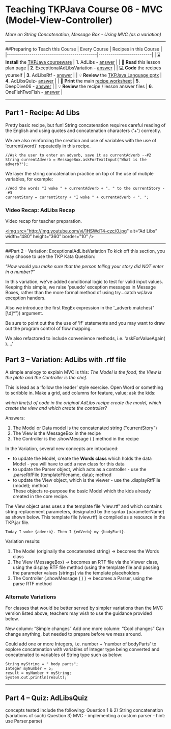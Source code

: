 # Teaching TKPJava Course 06 - MVC (Model-View-Controller)


_More on String Concatenation, Message Box - Using MVC (as a variation)_
***
##Preparing to Teach this Course
| Every Course | Recipes in this Course |
|--------------------------------------------|--------------------------|
| :hourglass: **Install** the  [TKPJava courseware](https://github.com/TeachingKidsProgramming/TeachingKidsProgramming.Java#get-started-with-tkp) | **1**. AdLibs - [answer](https://github.com/TeachingKidsProgramming/TeachingKidsProgramming.Source.Java/blob/master/src/main/java/org/teachingkidsprogramming/recipes/completed/section06modelviewcontroller/AdLibs.java) |
| :green_book: **Read** this lesson plan page | **2**. ExceptionalAdLibsVariation - [answer](https://github.com/TeachingKidsProgramming/TeachingKidsProgramming.Source.Java/blob/master/src/main/java/org/teachingkidsprogramming/recipes/completed/section06modelviewcontroller/ExceptionalAdLibsVariation.java) |
| :computer: **Code** the recipes yourself | **3**. AdLibsRtf - [answer](https://github.com/TeachingKidsProgramming/TeachingKidsProgramming.Source.Java/blob/master/src/main/java/org/teachingkidsprogramming/recipes/completed/section06modelviewcontroller/AdLibsRtf.java) |
| :bulb: **Review** the [TKPJava Language pptx](http://www.slideshare.net/lynnlangit/tkpjava-teaching-kids-programming-core-java-langauge-concepts) | **4**. AdLibsQuiz- [answer](https://github.com/TeachingKidsProgramming/TeachingKidsProgramming.Source.Java/blob/master/src/main/java/org/teachingkidsprogramming/recipes/completed/section06modelviewcontroller/AdLibsQuiz.java) |
| :fax: **Print** the main [recipe worksheet](https://www.dropbox.com/s/9qwbv48p8lmx4nj/TKP-Worksheets.zip?dl=0) | **5**. DeepDive06 - [answer](https://github.com/TeachingKidsProgramming/TeachingKidsProgramming.Source.Java/blob/master/src/main/java/org/teachingkidsprogramming/recipes/completed/section06modelviewcontroller/DeepDive06ModelViewController.java) |
| :bulb: **Review** the recipe / lesson answer files |  **6**. OneFishTwoFish - [answer](https://github.com/TeachingKidsProgramming/TeachingKidsProgramming.Source.Java/blob/master/src/main/java/org/teachingkidsprogramming/recipes/completed/section06modelviewcontroller/OneFishTwoFish.java) |


***    
## Part 1 - **Recipe: Ad Libs**

Pretty basic recipe, but fun!  String concatenation requires careful reading of the English and using quotes and concatenation characters ('+') correctly.

We are also reinforcing the creation and use of variables with the use of 'current{word}' repeatedly in this recipe.

    //Ask the user to enter an adverb, save it as currentAdverb --#2
    String currentAdverb = MessageBox.askForTextInput("What is the adverb?");
    
We layer the string concatenation practice on top of the use of mutiple variables, for example:

    //Add the words "I woke " + currentAdverb + ". " to the currentStory --#3
    currentStory = currentStory + "I woke " + currentAdverb + ". ";

### Video Recap: AdLibs Recap
Video recap for teacher preparation.

<a href="http://www.youtube.com/watch?feature=player_embedded&v=1HSWdT4-czc" target="_blank"><img src="http://img.youtube.com/vi/1HSWdT4-czc/0.jpg" alt=“Ad Libs” width=“480” height=“360” border="10" /></a>

***
##Part 2 - Variation: ExceptionalAdLibsVariation
To kick off this section, you may choose to use the TKP Kata Question:

_"How would you make sure that the person telling your story did NOT enter in a number?"_

In this variation, we've added conditional logic to test for valid input values.  Keeping this simple, we raise 'psuedo' exception messages in Message Boxes, rather than the more formal method of using try...catch  w/Java exception handers.

Also we introduce the first RegEx expression in the '_adverb.matches("[\\d]*")) argument.

Be sure to point out the the use of 'If' statements and you may want to draw out the program control of flow mapping.

We also refactored to include convenience methods, i.e. 'askForValueAgain( )....'

## Part 3 – Variation: AdLibs with .rtf file

A simple analogy to explain MVC is this:
_The Model is the food, the View is the plate and the Controller is the chef._

This is lead as a ‘follow the leader’ style exercise. Open Word or something to scribble in. Make a grid, add columns for feature, value; ask the kids:

_which line(s) of code in the original AdLibs recipe create the model, which create the view and which create the controller?_

Answers: 

1. The Model or Data model is the concatenated string ("currentStory")
2. The View is the MessageBox in the recipe
3. The Controller is the .showMessage ( ) method in the recipe 

In the Variation, several new concepts are introduced:

 - to update the Model, create the **Words class** which holds the data Model - you will have to add a new class for this data
 - to update the Parser object, which acts as a controller - use the .parseRtfFile (templateFilename, data); method
 - to update the View object, which is the viewer - use the .displayRtfFile (model); method  
 These objects re-purpose the basic Model which the kids already created in the core recipe.
    
The View object uses uses a the template file 'view.rtf' and which contains string   replacement parameters, designated by the syntax {parameterName} as shown below. This template file (view.rtf) is compiled as a resource in the TKP.jar file.
    
    Today I woke {adverb}. Then I {edVerb} my {bodyPart}.
    
Variation results: 

1. The Model (originally the concatenated string) -> becomes the Words class 
2. The View (MessageBox) -> becomes an RTF file via the Viewer class, using the display RTF file method (using the template file and passing the parameter values [strings] via the template placeholders
3. The Controller (.showMessage ( ) ) -> becomes a Parser, using the parse RTF method

### Alternate Variations

For classes that would be better served by simpler variations than the MVC version listed above, teachers may wish to use the guidance provided below.

New column: “Simple changes”
Add one more column: “Cool changes”
Can change anything, but needed to prepare before we mess around.

Could add one or more Integers, i.e. number + 'number of bodyParts' to explore concatenation with variables of Integer type being converted and concatenated to variables of String type such as below:
    
    String myString = " body parts";
    Integer myNumber = 5;
    result = myNumber + myString;
    System.out.println(result);
***

## Part 4 – Quiz: AdLibsQuiz
concepts tested include the following:
Question 1 & 2) String concatenation (variations of such)
Question 3) MVC - implementing a custom parser - 
    hint: use Parser.parse(<template>,<model>)
Question 4) MVC - implementing a custom template
 	hint: set the template variable = "<letter>{templateName}<otherLetter>"
***
## Part 5 - Deep Dive: DeepDive06ModelViewController
concepts reinforced include the following:
1) string concatenation - simple as well as multi-line concatenation
2) type conversion - specifically numbers (int, etc...) to string for concatenation
3) HashMap - using simple types, Strings and integers
***
## Part 6 – Recipe: OneFishTwoFish
New recipe still in development.  Uses the Java string manipulation Scanner class.  
Uses many methods of the Scanner object - see HINTS in the main recipe English comments.
It also uses an Iterator object in the foreach loop.
***
## Part 7 – Worksheet: 
-Print the worksheet '6_AdLibsWorksheet.docx'
***

